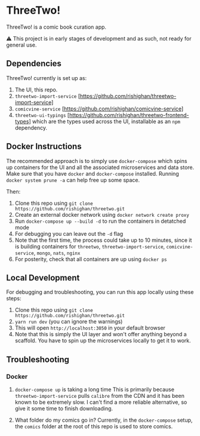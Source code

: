 # ThreeTwo!

ThreeTwo! is a comic book curation app.

⚠️ This project is in early stages of development and as such, not ready for general use.

## Dependencies

ThreeTwo! currently is set up as:

1. The UI, this repo.
2. `threetwo-import-service` [https://github.com/rishighan/threetwo-import-service]
3. `comicvine-service` [https://github.com/rishighan/comicvine-service]
4. `threetwo-ui-typings` [https://github.com/rishighan/threetwo-frontend-types] which are the types used across the UI, installable as an `npm` dependency.
## Docker Instructions

The recommended approach is to simply use `docker-compose` which spins up containers for the UI and all the associated microservices and data store.
Make sure that you have `docker` and `docker-compose` installed. Running `docker system prune -a` can help free up some space.

Then:

1. Clone this repo using `git clone https://github.com/rishighan/threetwo.git`
2. Create an external docker network using `docker network create proxy`
3. Run `docker-compose up --build -d` to run the containers in detatched mode
4. For debugging you can leave out the `-d` flag
5. Note that the first time, the process could take up to 10 minutes, since it is building containers for `threetwo`, `threetwo-import-service`, `comicvine-service`, `mongo`, `nats`, `nginx`
6. For posterity, check that all containers are up using `docker ps`

## Local Development

For debugging and troubleshooting, you can run this app locally using these steps:

1. Clone this repo using `git clone https://github.com/rishighan/threetwo.git`
2. `yarn run dev` (you can ignore the warnings)
3. This will open `http://localhost:3050` in your default browser
4. Note that this is simply the UI layer and won't offer anything beyond a scaffold. You have to spin up the microservices locally to get it to work.


## Troubleshooting
### Docker

1. `docker-compose up` is taking a long time
   This is primarily because `threetwo-import-service` pulls `calibre` from the CDN and it has been known to be extremely slow. I can't find a more reliable alternative, so give it some time to finish downloading.

2. What folder do my comics go in?
   Currently, in the `docker-compose` setup, the `comics` folder at the root of this repo is used to store comics.
